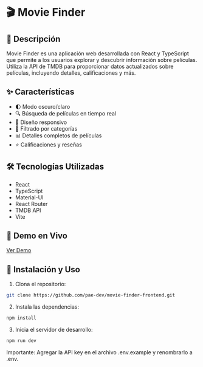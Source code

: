 # 🎬 Movie Finder

## 📝 Descripción
Movie Finder es una aplicación web desarrollada con React y TypeScript que permite a los usuarios explorar y descubrir información sobre películas. Utiliza la API de TMDB para proporcionar datos actualizados sobre películas, incluyendo detalles, calificaciones y más.

## ✨ Características
- 🌓 Modo oscuro/claro
- 🔍 Búsqueda de películas en tiempo real
- 📱 Diseño responsivo
- 🎯 Filtrado por categorías
- 📊 Detalles completos de películas
- ⭐ Calificaciones y reseñas

## 🛠 Tecnologías Utilizadas
- React
- TypeScript
- Material-UI
- React Router
- TMDB API
- Vite

## 🔴 Demo en Vivo
<a href="https://moviefinder-react-typescript-pae.netlify.app/" ref="noopener noreferrer" target="_blank">Ver Demo</a>
## 🚀 Instalación y Uso

1. Clona el repositorio:
```bash 
git clone https://github.com/pae-dev/movie-finder-frontend.git
```

2. Instala las dependencias:
```bash
npm install
```

3. Inicia el servidor de desarrollo:
```bash
npm run dev
```
Importante:
Agregar la API key en el archivo .env.example y renombrarlo a .env.



